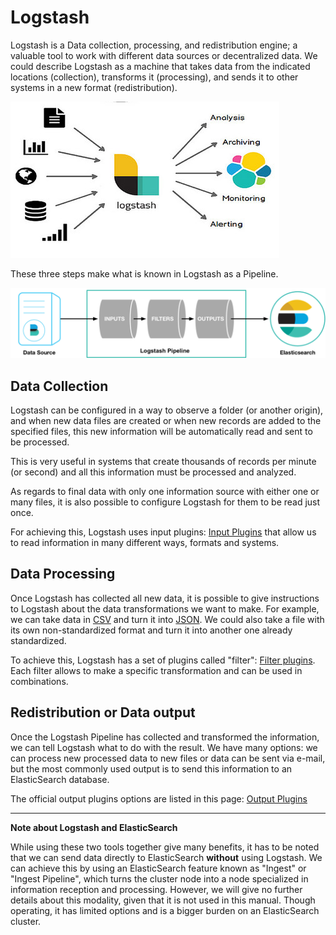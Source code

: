 # Logstash

Logstash is a Data collection, processing, and redistribution engine; a valuable tool to work with different data sources or decentralized data. We could describe Logstash as a machine that takes data from the indicated locations (collection), transforms it (processing), and sends it to other systems in a new format (redistribution).

![Logstash](../logstash_001.png "Logstash")

These three steps make what is known in Logstash as a Pipeline.

![Logstash Pipeline](../logstash_002.png "Logstash Pipeline")


## Data Collection

Logstash can be configured in a way to observe a folder (or another origin), and when new data files are created or when new records are added to the specified files, this new information will be automatically read and sent to be processed.

This is very useful in systems that create thousands of records per minute (or second) and all this information must be processed and analyzed.

As regards to final data with only one information source with either one or many files, it is also possible to configure Logstash for them to be read just once.

For achieving this, Logstash uses input plugins: [Input Plugins](https://www.elastic.co/guide/en/logstash/current/input-plugins.html) that allow us to read information in many different ways, formats and systems.

## Data Processing

Once Logstash has collected all new data, it is possible to give instructions to Logstash about the data transformations we want to make. For example, we can take data in [CSV](https://es.wikipedia.org/wiki/Valores_separados_por_comas) and turn it into  [JSON](https://en.wikipedia.org/wiki/JSON). We could also take a file with its own non-standardized format and turn it into another one already standardized.

To achieve this, Logstash has a set of plugins called "filter":  [Filter plugins](https://www.elastic.co/guide/en/logstash/current/filter-plugins.html). Each filter allows to make a specific transformation and can be used in combinations.

## Redistribution or Data output

Once the Logstash Pipeline has collected and transformed the information, we can tell Logstash what to do with the result. We have many options: we can process new processed data to new files or data can be sent via e-mail, but the most commonly used output is to send this information to an ElasticSearch database.

The official output plugins options are listed in this page: [Output Plugins](https://www.elastic.co/guide/en/logstash/current/output-plugins.html)

---

**Note about Logstash and ElasticSearch** 

While using these two tools together give many benefits, it has to be noted that we can send data directly to ElasticSearch **without** using Logstash.
We can achieve this by using an ElasticSearch feature known as "Ingest" or "Ingest Pipeline", which turns the cluster node into a node specialized in information reception and processing.
However, we will give no further details about this modality, given that it is not used in this manual. Though operating, it has limited options and is a bigger burden on an ElasticSearch cluster.

